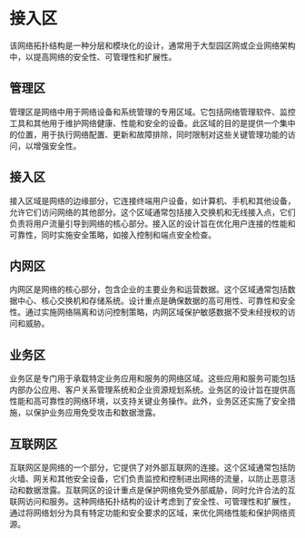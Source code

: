 # 接入区
该网络拓扑结构是一种分层和模块化的设计，通常用于大型园区网或企业网络架构中，以提高网络的安全性、可管理性和扩展性。

## 管理区
管理区是网络中用于网络设备和系统管理的专用区域。它包括网络管理软件、监控工具和其他用于维护网络健康、性能和安全的设备。此区域的目的是提供一个集中的位置，用于执行网络配置、更新和故障排除，同时限制对这些关键管理功能的访问，以增强安全性。

## 接入区
接入区域是网络的边缘部分，它连接终端用户设备，如计算机、手机和其他设备，允许它们访问网络的其他部分。这个区域通常包括接入交换机和无线接入点，它们负责将用户流量引导到网络的核心部分。接入区的设计旨在优化用户连接的性能和可靠性，同时实施安全策略，如接入控制和端点安全检查。

## 内网区
内网区是网络的核心部分，包含企业的主要业务和运营数据。这个区域通常包括数据中心、核心交换机和存储系统。设计重点是确保数据的高可用性、可靠性和安全性。通过实施网络隔离和访问控制策略，内网区域保护敏感数据不受未经授权的访问和威胁。

## 业务区
业务区是专门用于承载特定业务应用和服务的网络区域。这些应用和服务可能包括内部办公应用、客户关系管理系统和企业资源规划系统。业务区的设计旨在提供高性能和高可靠性的网络环境，以支持关键业务操作。此外，业务区还实施了安全措施，以保护业务应用免受攻击和数据泄露。

## 互联网区
互联网区是网络的一个部分，它提供了对外部互联网的连接。这个区域通常包括防火墙、网关和其他安全设备，它们负责监控和控制进出网络的流量，以防止恶意活动和数据泄露。互联网区的设计重点是保护网络免受外部威胁，同时允许合法的互联网访问和服务。这种网络拓扑结构的设计考虑到了安全性、可管理性和扩展性，通过将网络划分为具有特定功能和安全要求的区域，来优化网络性能和保护网络资源。

